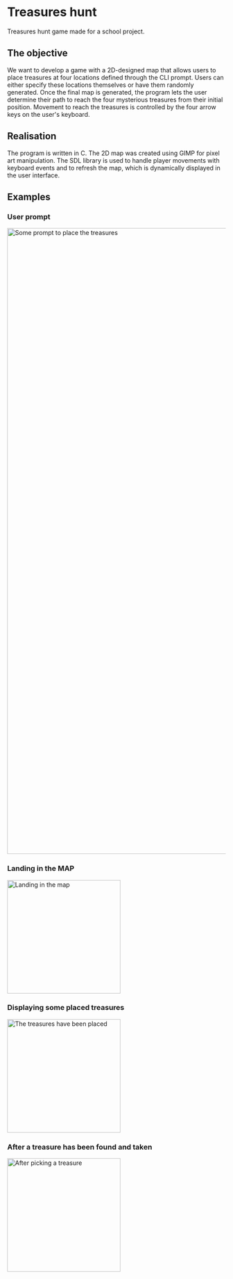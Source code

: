# Treasures hunt
Treasures hunt game made for a school project.  

## The objective 
We want to develop a game with a 2D-designed map that allows users to place treasures at four locations defined through the CLI prompt.
Users can either specify these locations themselves or have them randomly generated.
Once the final map is generated, the program lets the user determine their path to reach the four mysterious treasures from their initial position.
Movement to reach the treasures is controlled by the four arrow keys on the user's keyboard. 

## Realisation  
The program is written in C.
The 2D map was created using GIMP for pixel art manipulation.
The SDL library is used to handle player movements with keyboard events and to refresh the map, which is dynamically displayed in the user interface.

## Examples
### User prompt 
<img width="1440" alt="Some prompt to place the treasures" src="https://user-images.githubusercontent.com/45339466/234351919-a163a393-3f24-406f-a078-c5e350a5e9cf.png">

### Landing in the MAP 
<img width="261" alt="Landing in the map" src="https://user-images.githubusercontent.com/45339466/234352135-1043a587-3956-4e59-bcf1-78dc4317dfee.png">

### Displaying some placed treasures  
<img width="261" alt="The treasures have been placed" src="https://user-images.githubusercontent.com/45339466/234352543-b5bc7eaa-33bc-4dac-bbd6-1dce84ff3396.png">

### After a treasure has been found and taken  
<img width="261" alt="After picking a treasure" src="https://user-images.githubusercontent.com/45339466/234352792-8846c0ea-89ac-4001-9d8e-632f330ebf51.png">
